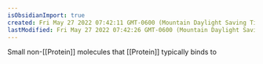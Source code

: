 ```yaml
---
isObsidianImport: true
created: Fri May 27 2022 07:42:11 GMT-0600 (Mountain Daylight Saving Time)
lastModified: Fri May 27 2022 07:42:26 GMT-0600 (Mountain Daylight Saving Time)
---
```

Small non-[[Protein]] molecules that [[Protein]] typically binds to
